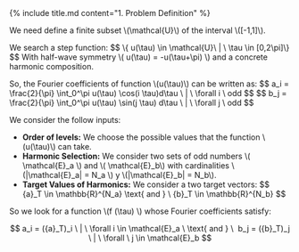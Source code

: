 <section>
    {% include title.md content="1. Problem Definition" %}
    <section>
        <p>We need define a finite subset \(\mathcal{U}\) of the interval \([-1,1]\).
        </p>
        <p> We search a step function:
            $$ \{ u(\tau) \in \mathcal{U}\ | \ \tau \in [0,2\pi]\} $$
            With half-wave symmetry \( u(\tau) = -u(\tau+\pi) \) and a concrete harmonic composition.
        </p>
    </section>
    <!-- --------------------- -->
    <section>
        <p>So, the Fourier coefficients of function \(u(\tau)\) can be written as:
        $$ 
        a_i = \frac{2}{\pi} \int_0^\pi u(\tau) \cos(i \tau)d\tau \ | \ \forall i \ odd 
        $$
        $$
        b_j = \frac{2}{\pi} \int_0^\pi u(\tau)  \sin(j \tau) d\tau \ | \ \forall j \ odd 
        $$
        </p>
    </section>
    <!-- --------------------- -->
    <section>
    <p>We consider the follow inputs:</p>
    <ul>
        <li><b>Order of levels:</b> 
        We choose the possible values that the function \(u(\tau)\) can take.
        </li>
        <li><b>Harmonic Selection:</b> 
        We consider two sets of odd numbers \( \mathcal{E}_a \) and \( \mathcal{E}_b\) with cardinalities \(|\mathcal{E}_a| = N_a \) y  \(|\mathcal{E}_b| = N_b\).
        </li>
        <li><b>Target Values of Harmonics:</b> 
        We consider a two target vectors: 
        $$ {a}_T  \in \mathbb{R}^{N_a} \text{ and } \  {b}_T  \in \mathbb{R}^{N_b} $$
        </li>
    </ul>
    <p>So we look for a function \(f (\tau) \) whose Fourier coefficients satisfy:

$$
a_i = ({a}_T)_i \ | \  \forall i \in \mathcal{E}_a 
\ \text{ and } \ 
b_j = ({b}_T)_j \ | \  \forall \ j \in \mathcal{E}_b
$$  
    </p>
    </section>
</section>
 

